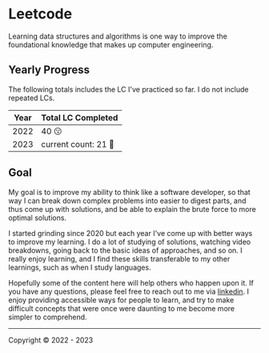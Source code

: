 # Leetcode

Learning data structures and algorithms is one way to improve the foundational knowledge that makes up computer engineering.


## Yearly Progress

The following totals includes the LC I've practiced so far. I do not include repeated LCs.

|Year |  Total LC Completed|
|---| ---|
| 2022  | 40 😗|
|2023 | current count: 21 🫠|


## Goal
My goal is to improve my ability to think like a software developer, so that way I can break down complex problems into easier to digest parts, and thus come up with solutions, and be able to explain the brute force to more optimal solutions.

I started grinding since 2020 but each year I've come up with better ways to improve my learning. I do a lot of studying of solutions, watching video breakdowns, going back to the basic ideas of approaches, and so on. I really enjoy learning, and I find these skills transferable to my other learnings, such as when I study languages. 

Hopefully some of the content here will help others who happen upon it. If you have any questions, please feel free to reach out to me via [linkedin](https://www.linkedin.com/in/danafng/). I enjoy providing accessible ways for people to learn, and try to make difficult concepts that were once were daunting to me become more simpler to comprehend.


<hr/>
Copyright &#169;
2022 - 2023